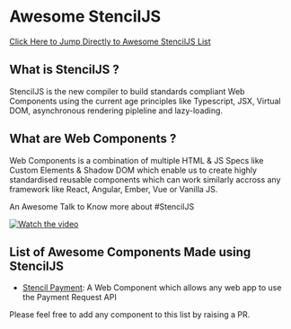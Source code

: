 # Awesome StencilJS

[Click Here to Jump Directly to Awesome StencilJS List](https://github.com/mappmechanic/awesome-stenciljs#list-of-awesome-components-made-using-stenciljs)

## What is StencilJS ?

StencilJS is the new compiler to build standards compliant Web Components using the current age principles like Typescript, JSX, Virtual DOM, asynchronous rendering pipleline and lazy-loading.

## What are Web Components ?

Web Components is a combination of multiple HTML & JS Specs like Custom Elements & Shadow DOM which enable us to create highly standardised reusable components which can work similarly accross any framework like React, Angular, Ember, Vue or Vanilla JS.

An Awesome Talk to Know more about #StencilJS

[![Watch the video](https://i.ytimg.com/vi_webp/UfD-k7aHkQE/maxresdefault.webp)](https://youtu.be/UfD-k7aHkQE)

## List of Awesome Components Made using StencilJS

- [Stencil Payment](https://github.com/Fdom92/stencil-payment#): A Web Component which allows any web app to use the Payment Request API

Please feel free to add any component to this list by raising a PR.